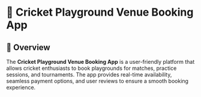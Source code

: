 # 🏏 Cricket Playground Venue Booking App

## 📌 Overview
The **Cricket Playground Venue Booking App** is a user-friendly platform that allows cricket enthusiasts to book playgrounds for matches, practice sessions, and tournaments. The app provides real-time availability, seamless payment options, and user reviews to ensure a smooth booking experience.
